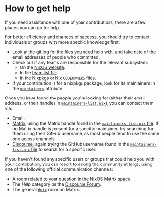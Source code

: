 # How to get help

If you need assistance with one of your contributions, there are a few places you
can go for help.

For better efficiency and chances of success, you should try to contact individuals or groups with more specific knowledge first:
- Look at the [git log](https://www.git-scm.com/docs/git-log) for the files you need help
  with, and take note of the email addresses of people who committed.
- Check out if any teams are responsible for the relevant subsystem:
  - On the [NixOS website](https://nixos.org/community/#governance-teams).
  - In the [team list
    file](https://github.com/NixOS/nixpkgs/blob/master/maintainers/team-list.nix).
  - In the [Nixpkgs](https://github.com/NixOS/nixpkgs/blob/master/.github/CODEOWNERS) or
    [Nix](https://github.com/NixOS/nix/blob/master/.github/CODEOWNERS) `CODEOWNERS` files.
- If your contribution is for a nixpkgs package, look for its maintainers in the
  [`maintainers`](https://nixos.org/manual/nixpkgs/stable/#var-meta-maintainers)
  attribute.

Once you have found the people you're looking for (either their email address, or their
handles in [`maintainers-list.nix`][maintainers-list]), you can contact them via:

- Email.
- [Matrix], using the Matrix handle found in the [`maintainers-list.nix`
  file][maintainers-list]. If no Matrix handle is present for a specific maintainer, try
  searching for them using their GitHub username, as most people tend to use the same one
  across channels.
- [Discourse](https://discourse.nixos.org), again trying the GitHub username found in the
  [`maintainers-list.nix` file][maintainers-list] to search for a specific user.

If you haven't found any specific users or groups that could help you with your
contribution, you can resort to asking the community at large, using one of the following official
communication channels:

- A room related to your question in the [NixOS Matrix space][matrix].
- The *Help* category on the [Discourse Forum](https://discourse.nixos.org/c/learn/9).
- The general [`#nix`](https://matrix.to/#/#nix:nixos.org) room on Matrix.

[matrix]: https://matrix.to/#/#community:nixos.org
[maintainers-list]: https://github.com/NixOS/nixpkgs/blob/master/maintainers/maintainer-list.nix
